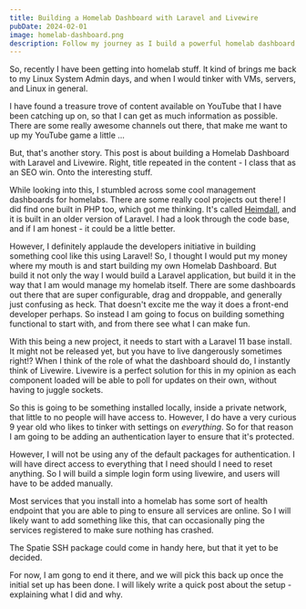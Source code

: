 ```yaml
---
title: Building a Homelab Dashboard with Laravel and Livewire
pubDate: 2024-02-01
image: homelab-dashboard.png
description: Follow my journey as I build a powerful homelab dashboard using Laravel and Livewire, automating and monitoring my setup along the way.
---
```


So, recently I have been getting into homelab stuff. It kind of brings me back to my Linux System Admin days, and when I would tinker with VMs, servers, and Linux in general.

I have found a treasure trove of content available on YouTube that I have been catching up on, so that I can get as much information as possible. There are some really awesome channels out there, that make me want to up my YouTube game a little ...

But, that's another story. This post is about building a Homelab Dashboard with Laravel and Livewire. Right, title repeated in the content - I class that as an SEO win. Onto the interesting stuff.

While looking into this, I stumbled across some cool management dashboards for homelabs. There are some really cool projects out there! I did find one built in PHP too, which got me thinking. It's called [Heimdall](https://heimdall.site/), and it is built in an older version of Laravel. I had a look through the code base, and if I am honest - it could be a little better.

However, I definitely applaude the developers initiative in building something cool like this using Laravel! So, I thought I would put my money where my mouth is and start building my own Homelab Dashboard. But build it not only the way I would build a Laravel application, but build it in the way that I am would manage my homelab itself. There are some dashboards out there that are super configurable, drag and droppable, and generally just confusing as heck. That doesn't excite me the way it does a front-end developer perhaps. So instead I am going to focus on building something functional to start with, and from there see what I can make fun.

With this being a new project, it needs to start with a Laravel 11 base install. It might not be released yet, but you have to live dangerously sometimes right!? When I think of the role of what the dashboard should do, I instantly think of Livewire. Livewire is a perfect solution for this in my opinion as each component loaded will be able to poll for updates on their own, without having to juggle sockets.

So this is going to be something installed locally, inside a private network, that little to no people will have access to. However, I do have a very curious 9 year old who likes to tinker with settings on _everything_. So for that reason I am going to be adding an authentication layer to ensure that it's protected.

However, I will not be using any of the default packages for authentication. I will have direct access to everything that I need should I need to reset anything. So I will build a simple login form using livewire, and users will have to be added manually.

Most services that you install into a homelab has some sort of health endpoint that you are able to ping to ensure all services are online. So I will likely want to add something like this, that can occasionally ping the services registered to make sure nothing has crashed.

The Spatie SSH package could come in handy here, but that it yet to be decided.

For now, I am gong to end it there, and we will pick this back up once the initial set up has been done. I will likely write a quick post about the setup - explaining what I did and why.